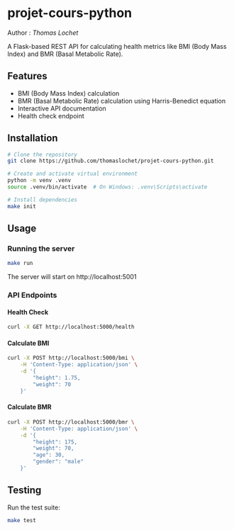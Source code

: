 # projet-cours-python

Author : *Thomas Lochet*

A Flask-based REST API for calculating health metrics like BMI (Body Mass Index) and BMR (Basal Metabolic Rate).

## Features

- BMI (Body Mass Index) calculation
- BMR (Basal Metabolic Rate) calculation using Harris-Benedict equation
- Interactive API documentation
- Health check endpoint

## Installation

```bash
# Clone the repository
git clone https://github.com/thomaslochet/projet-cours-python.git

# Create and activate virtual environment
python -m venv .venv
source .venv/bin/activate  # On Windows: .venv\Scripts\activate

# Install dependencies
make init
```

## Usage 

### Running the server

```bash
make run
```

The server will start on http://localhost:5001

### API Endpoints

#### Health Check

```bash
curl -X GET http://localhost:5000/health
```
#### Calculate BMI

```bash
curl -X POST http://localhost:5000/bmi \
    -H 'Content-Type: application/json' \
    -d '{
        "height": 1.75,
        "weight": 70
    }'
```

#### Calculate BMR

```bash
curl -X POST http://localhost:5000/bmr \
    -H 'Content-Type: application/json' \
    -d '{
        "height": 175,
        "weight": 70,
        "age": 30,
        "gender": "male"
    }'
```

## Testing

Run the test suite:

```bash
make test
```